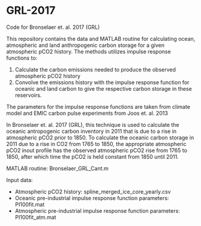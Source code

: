 # GRL-2017
Code for Bronselaer et. al. 2017 (GRL)


This repository contains the data and MATLAB routine for calculating ocean, atmospheric and land anthropogenic carbon storage 
for a given atmospheric pCO2 history. The methods utilizes impulse response functions to:
1. Calculate the carbon emissions needed to produce the observed atmospheric pCO2 history
2. Convolve the emissions history with the impulse response function for oceanic and land carbon to give the respective
carbon storage in these reservoirs.

The parameters for the impulse response functions are taken from climate model and EMIC carbon pulse experiments from Joos et. al. 2013

In Bronselaer et. al. 2017 (GRL), this technique is used to calculate the oceanic antropogenic carbon inventory in 2011 that
is due to a rise in atmospheric pCO2 prior to 1850. To calculate the oceanic carbon storage in 2011 due to a rise in CO2 from 1765 to 1850, the appropriate atmospheric pCO2 inout profile has the observed atmospheric pCO2 rise from 1765 to 1850, after which time the pCO2 is held constant from 1850 until 2011.

MATLAB routine: Bronselaer_GRL_Cant.m

Input data: 
- Atmospheric pCO2 history: spline_merged_ice_core_yearly.csv
- Oceanic pre-industrial impulse response function parameters: PI100fit.mat
- Atmospheric pre-industrial impulse response function parameters: PI100fit_atm.mat
